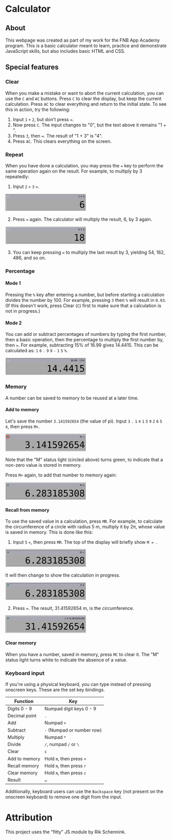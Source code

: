 # Calculator
## About
This webpage was created as part of my work for the FNB App Academy program. This is a basic calculator meant to learn, practice and demonstrate JavaScript skills, but also includes basic HTML and CSS.

## Special features
### Clear
When you make a mistake or want to abort the current calculation, you can use the `C` and `AC` buttons. Press `C` to clear the display, but keep the current calculation. Press `AC` to clear everything and return to the initial state. To see this in action, try the following:
1. Input `1` `+` `2`, but don't press `=`.
2. Now press `C`. The input changes to "0", but the text above it remains "1 + ".
3. Press `3`, then `=`. The result of "1 + 3" is "4".
4. Press `AC`. This clears everything on the screen.

### Repeat
When you have done a calculation, you may press the `=` key to perform the same operation again on the result. For example, to multiply by 3 repeatedly: 

1. Input `2` `✕` `3` `=`.

<img src="images/repeat-demo-1.png" width="50%">

2. Press `=` again. The calculator will multiply the result, 6, by 3 again.

<img src="images/repeat-demo-2.png" width="50%">

3. You can keep pressing `=` to multiply the last result by 3, yielding 54, 162, 486, and so on.

### Percentage
#### Mode 1
Pressing the `%` key after entering a number, but before starting a calculation divides the number by 100. For example, pressing `3` then `%` will result in `0.03`. (If this doesn't work, press Clear (`C`) first to make sure that a calculation is not in progress.)
#### Mode 2
You can add or subtract percentages of numbers by typing the first number, then a basic operation, then the percentage to multiply the first number by, then `=`. For example, subtracting 15% of 16.99 gives 14.4415. This can be calculated as: `1` `6` `.` `9` `9` `-` `1` `5` `%`.

<img src="images/percentage-mode2-1.png" width="50%">

### Memory
A number can be saved to memory to be reused at a later time. 
#### Add to memory
Let's save the number `3.141592654` (the value of pi).
Input `3` `.` `1` `4` `1` `5` `9` `2` `6` `5` `4`, then press `M+`.

<img src="images/memory-1.png" width="50%">

Note that the "M" status light (circled above) turns green, to indicate that a non-zero value is stored in memory.

Press `M+` again, to add that number to memory again:

<img src="images/memory-2.png" width="50%">

#### Recall from memory
To use the saved value in a calculation, press `MR`.
For example, to calculate the circumference of a circle with radius 5 m, multiply it by 2π, whose value is saved in memory. This is done like this:
1. Input `5` `✕`, then press `MR`. The top of the display will briefly show `M = `.

<img src="images/memory-3.png" width="50%">

It will then change to show the calculation in progress.

<img src="images/memory-4.png" width="50%">

2. Press `=`. The result, 31.41592654 m, is the circumference.

<img src="images/memory-5.png" width="50%">

#### Clear memory
When you have a number, saved in memory, press `MC` to clear it. The "M" status light turns white to indicate the absence of a value.

### Keyboard input
If you're using a physical keyboard, you can type instead of pressing onscreen keys. These are the set key bindings.

|Function		|Key						|
|---			|---						|
|Digits 0 - 9	|Numpad digit keys 0 - 9	|
|Decimal point	|`.`						|
|Add			|Numpad `+`					|
|Subtract		|`-` (Numpad or number row)	|
|Multiply		|Numpad `*`					|
|Divide			|`/`, numpad `/` or `\`		|
|Clear			|`c`						|
|Add to memory	|Hold `m`, then press `+`	|
|Recall memory	|Hold `m`, then press `r`	|
|Clear memory	|Hold `m`, then press `c`	|
|Result			|`↵`						|

Additionally, keyboard users can use the `Backspace` key (not present on the onscreen keyboard) to remove one digit from the input.

# Attribution
This project uses the "fitty" JS module by Rik Schennink.
